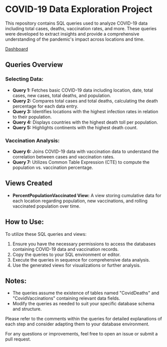 # COVID-19 Data Exploration Project

This repository contains SQL queries used to analyze COVID-19 data including total cases, deaths, vaccination rates, and more. These queries were developed to extract insights and provide a comprehensive understanding of the pandemic's impact across locations and time.

[Dashboard](https://public.tableau.com/app/profile/manoj.gowda.venkatachala.murthy/viz/CovidDashboard_17006144468070/Dashboard1)

## Queries Overview

### Selecting Data:

- **Query 1:** Fetches basic COVID-19 data including location, date, total cases, new cases, total deaths, and population.
- **Query 2:** Compares total cases and total deaths, calculating the death percentage for each data entry.
- **Query 3:** Identifies locations with the highest infection rates in relation to their population.
- **Query 4:** Displays countries with the highest death toll per population.
- **Query 5:** Highlights continents with the highest death count.

### Vaccination Analysis:

- **Query 6:** Joins COVID-19 data with vaccination data to understand the correlation between cases and vaccination rates.
- **Query 7:** Utilizes Common Table Expression (CTE) to compute the population vs. vaccination percentage.

## Views Created

- **PercentPopulationVaccinated View:** A view storing cumulative data for each location regarding population, new vaccinations, and rolling vaccinated population over time.

## How to Use:

To utilize these SQL queries and views:

1. Ensure you have the necessary permissions to access the databases containing COVID-19 data and vaccination records.
2. Copy the queries to your SQL environment or editor.
3. Execute the queries in sequence for comprehensive data analysis.
4. Use the generated views for visualizations or further analysis.

## Notes:

- The queries assume the existence of tables named "CovidDeaths" and "CovidVaccinations" containing relevant data fields.
- Modify the queries as needed to suit your specific database schema and structure.

Please refer to the comments within the queries for detailed explanations of each step and consider adapting them to your database environment.

For any questions or improvements, feel free to open an issue or submit a pull request.
